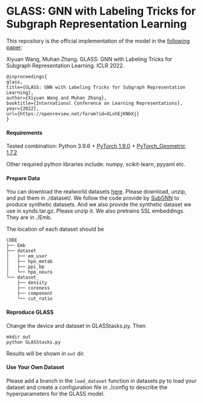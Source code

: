 # GLASS: GNN with Labeling Tricks for Subgraph Representation Learning

This repository is the official implementation of the model in the [following paper](https://openreview.net/forum?id=XLxhEjKNbXj):

Xiyuan Wang, Muhan Zhang. GLASS: GNN with Labeling Tricks for Subgraph Representation Learning. ICLR 2022.

```{bibtex}
@inproceedings{
glass,
title={GLASS: GNN with Labeling Tricks for Subgraph Representation Learning},
author={Xiyuan Wang and Muhan Zhang},
booktitle={International Conference on Learning Representations},
year={2022},
url={https://openreview.net/forum?id=XLxhEjKNbXj}
}
```

#### Requirements
Tested combination: Python 3.9.6 + [PyTorch 1.9.0](https://pytorch.org/get-started/previous-versions/) + [PyTorch_Geometric 1.7.2](https://pytorch-geometric.readthedocs.io/en/latest/notes/installation.html)

Other required python libraries include: numpy, scikit-learn, pyyaml etc.


#### Prepare Data

You can download the realworld datasets [here](https://www.dropbox.com/sh/zv7gw2bqzqev9yn/AACR9iR4Ok7f9x1fIAiVCdj3a?dl=0). Please download, unzip, and put them in ./dataset/. We follow the code provide by [SubGNN](https://github.com/mims-harvard/SubGNN) to produce synthetic datasets. And we also provide the synthetic dataset we use in synds.tar.gz. Please unzip it. We also pretrains SSL embeddings. They are in ./Emb.

The location of each dataset should be
```
CODE
├── Emb
├── dataset
│   ├── em_user
│   ├── hpo_metab
│   ├── ppi_bp
│   └── hpo_neuro
└── dataset_
    ├── density
    ├── coreness
    ├── component
    └── cut_ratio
```
#### Reproduce GLASS
Change the device and dataset in GLASStasks.py. Then 
```
mkdir out
python GLASStasks.py
```
Results will be shown in `out` dir.

#### Use Your Own Dataset

Please add a branch in the `load_dataset` function in datasets.py to load your dataset and create a configuration file in ./config to describe the hyperparameters for the GLASS model.
